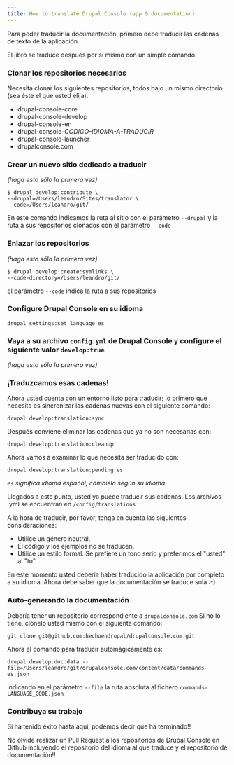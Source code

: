 ```yaml
---
title: How to translate Drupal Console (app & documentation)
---
```


Para poder traducir la documentación, primero debe traducir las cadenas de texto de la aplicación.

El libro se traduce después por si mismo con un simple comando.

### Clonar los repositorios necesarios

Necesita clonar los siguientes repositorios, todos bajo un mismo directorio (sea éste el que usted elija).

- drupal-console-core
- drupal-console-develop
- drupal-console-en
- drupal-console-_CODIGO-IDIOMA-A-TRADUCIR_
- drupal-console-launcher
- drupalconsole.com

### Crear un nuevo sitio dedicado a traducir
_(haga esto sólo la primera vez)_

```
$ drupal develop:contribute \
--drupal=/Users/leandro/Sites/translator \
--code=/Users/leandro/git/
```

En este comando indicamos la ruta al sitio con el parámetro `--drupal` y la ruta a sus repositorios clonados con el parámetro `--code`

### Enlazar los repositorios
_(haga esto sólo la primera vez)_

```
$ drupal develop:create:symlinks \
--code-directory=/Users/leandro/git/
```

el parámetro `--code` indica la ruta a sus repositorios

### Configure Drupal Console en su idioma
`drupal settings:set language es`

### Vaya a su archivo `config.yml` de Drupal Console y configure el siguiente valor `develop:true`
_(haga esto sólo la primera vez)_


### ¡Traduzcamos esas cadenas!

Ahora usted cuenta con un entorno listo para traducir; lo primero que necesita es sincronizar las cadenas nuevas con el siguiente comando:

```
drupal develop:translation:sync
```

Después conviene eliminar las cadenas que ya no son necesarias con:

```
drupal develop:translation:cleanup
```

Ahora vamos a examinar lo que necesita ser traducido con:

```
drupal develop:translation:pending es
```

_`es` significa idioma español, cámbielo según su idioma_

Llegados a este punto, usted ya puede traducir sus cadenas. Los archivos .yml se encuentran en `/config/translations`

A la hora de traducir, por favor, tenga en cuenta las siguientes consideraciones:

- Utilice un género neutral.
- El código y los ejemplos no se traducen.
- Utilice un estilo formal. Se prefiere un tono serio y preferimos el "usted" al "tu".

En este momento usted debería haber traducido la aplicación por completo a su idioma. Ahora debe saber que la documentación se traduce sola :-)

### Auto-generando la documentación
Debería tener un repositorio correspondiente a  `drupalconsole.com` Si no lo tiene, clónelo usted mismo con el siguiente comando:

```
git clone git@github.com:hechoendrupal/drupalconsole.com.git
```

Ahora el comando para traducir automágicamente es:

```
drupal develop:doc:data --file=/Users/leandro/git/drupalconsole.com/content/data/commands-es.json
```

indicando en el parámetro `--file` la ruta absoluta al fichero `commands-LANGUAGE_CODE.json`

### Contribuya su trabajo

Si ha tenido éxito hasta aquí, podemos decir que ha terminado!!

No olvide realizar un Pull Request a los repositorios de Drupal Console en Github incluyendo el repositorio del idioma al que traduce y el repositorio de documentación!!
